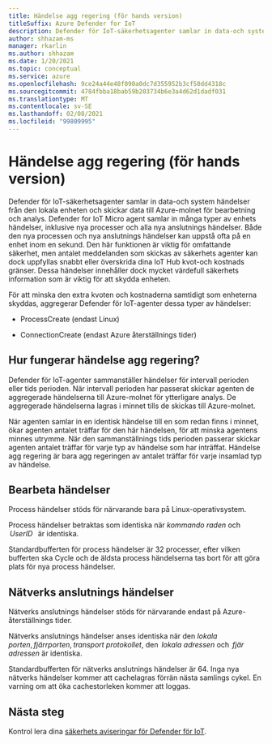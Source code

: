 ```yaml
---
title: Händelse agg regering (för hands version)
titleSuffix: Azure Defender for IoT
description: Defender för IoT-säkerhetsagenter samlar in data-och system händelser från den lokala enheten och skickar data till Azure-molnet för bearbetning och analys.
author: shhazam-ms
manager: rkarlin
ms.author: shhazam
ms.date: 1/20/2021
ms.topic: conceptual
ms.service: azure
ms.openlocfilehash: 9ce24a44e48f090a0dc7d355952b3cf50dd4318c
ms.sourcegitcommit: 4784fbba18bab59b203734b6e3a4d62d1dadf031
ms.translationtype: MT
ms.contentlocale: sv-SE
ms.lasthandoff: 02/08/2021
ms.locfileid: "99809995"
---
```

# <a name="event-aggregation-preview"></a>Händelse agg regering (för hands version)

Defender för IoT-säkerhetsagenter samlar in data-och system händelser från den lokala enheten och skickar data till Azure-molnet för bearbetning och analys. Defender for IoT Micro agent samlar in många typer av enhets händelser, inklusive nya processer och alla nya anslutnings händelser. Både den nya processen och nya anslutnings händelser kan uppstå ofta på en enhet inom en sekund. Den här funktionen är viktig för omfattande säkerhet, men antalet meddelanden som skickas av säkerhets agenter kan dock uppfyllas snabbt eller överskrida dina IoT Hub kvot-och kostnads gränser. Dessa händelser innehåller dock mycket värdefull säkerhets information som är viktig för att skydda enheten. 

För att minska den extra kvoten och kostnaderna samtidigt som enheterna skyddas, aggregerar Defender för IoT-agenter dessa typer av händelser: 

- ProcessCreate (endast Linux) 

- ConnectionCreate (endast Azure återställnings tider) 

## <a name="how-does-event-aggregation-work"></a>Hur fungerar händelse agg regering? 

Defender för IoT-agenter sammanställer händelser för intervall perioden eller tids perioden. När intervall perioden har passerat skickar agenten de aggregerade händelserna till Azure-molnet för ytterligare analys. De aggregerade händelserna lagras i minnet tills de skickas till Azure-molnet. 

När agenten samlar in en identisk händelse till en som redan finns i minnet, ökar agenten antalet träffar för den här händelsen, för att minska agentens minnes utrymme. När den sammanställnings tids perioden passerar skickar agenten antalet träffar för varje typ av händelse som har inträffat. Händelse agg regering är bara agg regeringen av antalet träffar för varje insamlad typ av händelse. 

## <a name="process-events"></a>Bearbeta händelser 

Process händelser stöds för närvarande bara på Linux-operativsystem. 

Process händelser betraktas som identiska när *kommando raden* och  *UserID*   är identiska. 

Standardbufferten för process händelser är 32 processer, efter vilken bufferten ska Cycle och de äldsta process händelserna tas bort för att göra plats för nya process händelser.  

## <a name="network-connection-events"></a>Nätverks anslutnings händelser 

Nätverks anslutnings händelser stöds för närvarande endast på Azure-återställnings tider. 

Nätverks anslutnings händelser anses identiska när den *lokala porten*, *fjärrporten*, *transport protokollet*, den  *lokala adressen* och  *fjär adressen* är identiska. 

Standardbufferten för nätverks anslutnings händelser är 64. Inga nya nätverks händelser kommer att cachelagras förrän nästa samlings cykel. En varning om att öka cachestorleken kommer att loggas.

## <a name="next-steps"></a>Nästa steg

Kontrol lera dina [säkerhets aviseringar för Defender för IoT](concept-security-alerts.md).
